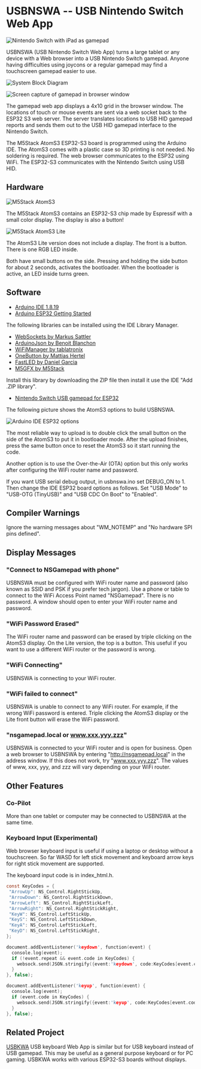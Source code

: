 # USBNSWA -- USB Nintendo Switch Web App

![Nintendo Switch with iPad as gamepad](./images/zelda.jpg)

USBNSWA (USB Nintendo Switch Web App) turns a large tablet or any device with a
Web browser into a USB Nintendo Switch gamepad. Anyone having difficulties
using joycons or a regular gamepad may find a touchscreen gamepad easier to
use.

![System Block Diagram](./images/usbnswa_system.jpg)

![Screen capture of gamepad in browser window](./images/screenshot.png)

The gamepad web app displays a 4x10 grid in the browser window. The locations
of touch or mouse events are sent via a web socket back to the ESP32 S3 web
server. The server translates locations to USB HID gamepad reports and sends
them out to the USB HID gamepad interface to the Nintendo Switch.

The M5Stack AtomS3 ESP32-S3 board is programmed using the Arduino IDE. The
AtomS3 comes with a plastic case so 3D printing is not needed. No soldering is
required. The web browser communicates to the ESP32 using WiFi. The ESP32-S3
communicates with the Nintendo Switch using USB HID.

## Hardware

![M5Stack AtomS3](./images/atoms3.jpg)

The M5Stack AtomS3 contains an ESP32-S3 chip made by Espressif with a small
color display. The display is also a button!

![M5Stack AtomS3 Lite](./images/atoms3lite.jpg)

The AtomS3 Lite version does not include a display. The front is a button. There is
one RGB LED inside.

Both have small buttons on the side. Pressing and holding the side button for
about 2 seconds, activates the bootloader. When the bootloader is active, an
LED inside turns green.

## Software

* [Arduino IDE 1.8.19](https://www.arduino.cc/en/software)
* [Arduino ESP32 Getting Started](https://docs.espressif.com/projects/arduino-esp32/en/latest/getting_started.html)

The following libraries can be installed using the IDE Library Manager.

* [WebSockets by Markus Sattler](https://github.com/Links2004/arduinoWebSockets)
* [ArduinoJson by Benoit Blanchon](https://arduinojson.org/)
* [WiFiManager by tablatronix](https://github.com/tzapu/WiFiManager)
* [OneButton by Mattias Hertel](https://github.com/mathertel/OneButton)
* [FastLED by Daniel Garcia](https://github.com/FastLED/FastLED)
* [M5GFX by M5Stack](https://github.com/m5stack/M5GFX)

Install this library by downloading the ZIP file then install it use the
IDE "Add .ZIP library".

* [Nintendo Switch USB gamepad for ESP32](https://github.com/esp32beans/switch_ESP32/archive/refs/heads/main.zip)

The following picture shows the AtomS3 options to build USBNSWA.

![Arduino IDE ESP32 options](./images/atoms3arduinoide.jpg)

The most reliable way to upload is to double click the small button on the side
of the AtomS3 to put it in bootloader mode. After the upload finishes, press
the same button once to reset the AtomS3 so it start running the code.

Another option is to use the Over-the-Air (OTA) option but this only works
after configuring the WiFi router name and password.

If you want USB serial debug output, in usbnswa.ino set DEBUG_ON to 1. Then
change the IDE ESP32 board options as follows. Set "USB Mode" to "USB-OTG
(TinyUSB)" and "USB CDC On Boot" to "Enabled".

## Compiler Warnings

Ignore the warning messages about "WM_NOTEMP" and "No hardware SPI pins defined".

## Display Messages

### "Connect to NSGamepad with phone"

USBNSWA must be configured with WiFi router name and password (also known
as SSID and PSK if you prefer tech jargon). Use a phone or table to connect to
the WiFi Access Point named "NSGamepad". There is no password. A window should
open to enter your WiFi router name and password.

### "WiFi Password Erased"

The WiFi router name and password can be erased by triple clicking on the
AtomS3 display.  On the Lite version, the top is a button. This useful if you
want to use a different WiFi router or the password is wrong.

### "WiFi Connecting"

USBNSWA is connecting to your WiFi router.

### "WiFi failed to connect"

USBNSWA is unable to connect to any WiFi router. For example, if the wrong WiFi
password is entered. Triple clicking the AtomS3 display or the Lite front button
will erase the WiFi password.

### "nsgamepad.local or www.xxx.yyy.zzz"

USBNSWA is connected to your WiFi router and is open for business. Open a web
browser to USBNSWA by entering "http://nsgamepad.local" in the address window.
If this does not work, try "www.xxx.yyy.zzz".  The values of www, xxx, yyy, and
zzz will vary depending on your WiFi router.

## Other Features

### Co-Pilot

More than one tablet or computer may be connected to USBNSWA at the same time.

### Keyboard Input (Experimental)

Web browser keyboard input is useful if using a laptop or desktop without a
touchscreen. So far WASD for left stick movement and keyboard arrow keys for
right stick movement are supported.

The keyboard input code is in index_html.h.
```C
const KeyCodes = {
 "ArrowUp": NS_Control.RightStickUp,
 "ArrowDown": NS_Control.RightStickDown,
 "ArrowLeft": NS_Control.RightStickLeft,
 "ArrowRight": NS_Control.RightStickRight,
 "KeyW": NS_Control.LeftStickUp,
 "KeyS": NS_Control.LeftStickDown,
 "KeyA": NS_Control.LeftStickLeft,
 "KeyD": NS_Control.LeftStickRight,
};

document.addEventListener('keydown', function(event) {
  console.log(event);
  if (!event.repeat && event.code in KeyCodes) {
    websock.send(JSON.stringify({event:'keydown', code:KeyCodes[event.code]}));
  }
}, false);

document.addEventListener('keyup', function(event) {
  console.log(event);
  if (event.code in KeyCodes) {
    websock.send(JSON.stringify({event:'keyup', code:KeyCodes[event.code]}));
  }
}, false);
```

## Related Project

[USBKWA](https://github.com/touchgadget/usbkwa) USB keyboard Web App is similar
but for USB keyboard instead of USB gamepad. This may be useful as a general
purpose keyboard or for PC gaming. USBKWA works with various ESP32-S3 boards
without displays.
